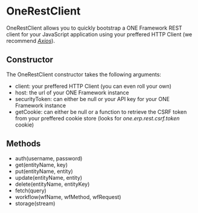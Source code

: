 # OneRestClient
OneRestClient allows you to quickly bootstrap a ONE Framework REST client for your JavaScript application using your preffered HTTP Client (we recommend *[Axios](https://axios-http.com/docs/intro)*).

## Constructor
The OneRestClient constructor takes the following arguments:
- client: your preffered HTTP Client (you can even roll your own)
- host: the url of your ONE Framework instance
- securityToken: can either be null or your API key for your ONE Framework instance
- getCookie: can either be null or a function to retrieve the CSRF token from your preffered cookie store (looks for *one.erp.rest.csrf.token* cookie)

## Methods
- auth(username, password)
- get(entityName, key)
- put(entityName, entity)
- update(entityName, entity)
- delete(entityName, entityKey)
- fetch(query)
- workflow(wfName, wfMethod, wfRequest)
- storage(stream)